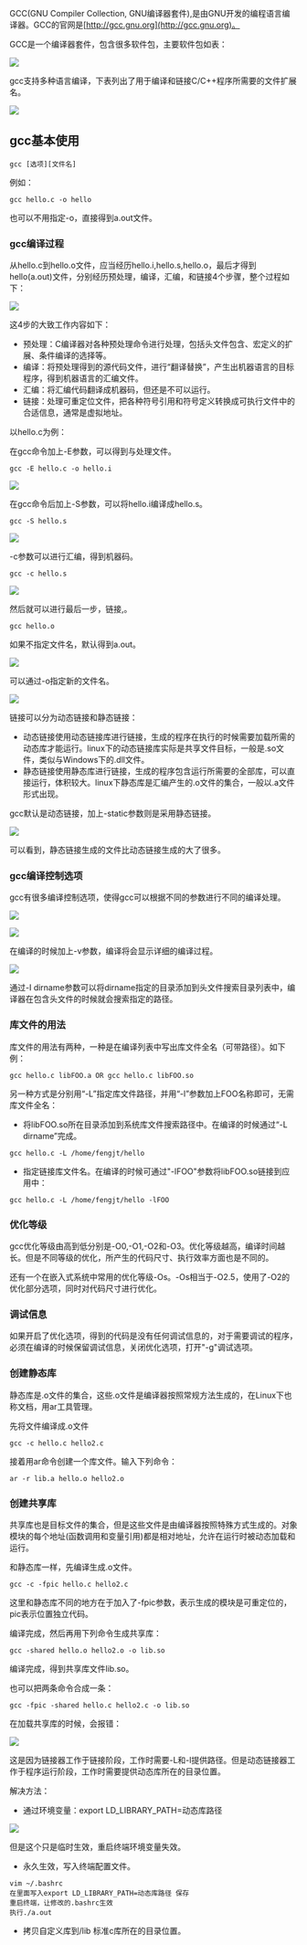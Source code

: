 GCC(GNU Compiler Collection, GNU编译器套件),是由GNU开发的编程语言编译器。GCC的官网是[http://gcc.gnu.org](http://gcc.gnu.org)。

GCC是一个编译器套件，包含很多软件包，主要软件包如表：

![](..\picture\微信截图_20200506203015.png)

gcc支持多种语言编译，下表列出了用于编译和链接C/C++程序所需要的文件扩展名。

![](..\picture\微信截图_20200506203052.png)

## gcc基本使用

```
gcc [选项][文件名]
```

例如：

```
gcc hello.c -o hello
```

也可以不用指定-o，直接得到a.out文件。

### gcc编译过程

从hello.c到hello.o文件，应当经历hello.i,hello.s,hello.o，最后才得到hello(a.out)文件，分别经历预处理，编译，汇编，和链接4个步骤，整个过程如下：

![](..\picture\微信截图_20200506203630.png)

这4步的大致工作内容如下：

*   预处理：C编译器对各种预处理命令进行处理，包括头文件包含、宏定义的扩展、条件编译的选择等。
*   编译：将预处理得到的源代码文件，进行“翻译替换”，产生出机器语言的目标程序，得到机器语言的汇编文件。
*   汇编：将汇编代码翻译成机器码，但还是不可以运行。
*   链接：处理可重定位文件，把各种符号引用和符号定义转换成可执行文件中的合适信息，通常是虚拟地址。

以hello.c为例：

在gcc命令加上-E参数，可以得到与处理文件。

```
gcc -E hello.c -o hello.i
```

![](..\picture\微信截图_20200506204736.png)

在gcc命令后加上-S参数，可以将hello.i编译成hello.s。

```
gcc -S hello.s
```

![](..\picture\微信截图_20200506204916.png)

-c参数可以进行汇编，得到机器码。

```\
gcc -c hello.s
```

![](..\picture\微信截图_20200506205134.png)

然后就可以进行最后一步，链接,。

```
gcc hello.o
```

如果不指定文件名，默认得到a.out。

![](..\picture\微信截图_20200506205511.png)

可以通过-o指定新的文件名。

![](..\picture\微信截图_20200506205405.png)

链接可以分为动态链接和静态链接：

*   动态链接使用动态链接库进行链接，生成的程序在执行的时候需要加载所需的动态库才能运行。linux下的动态链接库实际是共享文件目标，一般是.so文件，类似与Windows下的.dll文件。
*   静态链接使用静态库进行链接，生成的程序包含运行所需要的全部库，可以直接运行，体积较大。linux下静态库是汇编产生的.o文件的集合，一般以.a文件形式出现。

gcc默认是动态链接，加上-static参数则是采用静态链接。

![](..\picture\微信截图_20200507100845.png)

可以看到，静态链接生成的文件比动态链接生成的大了很多。

### gcc编译控制选项

gcc有很多编译控制选项，使得gcc可以根据不同的参数进行不同的编译处理。

![](..\picture\微信截图_20200507102129.png)

![](..\picture\微信截图_20200507102145.png)

在编译的时候加上-v参数，编译将会显示详细的编译过程。

![](..\picture\微信截图_20200507103031.png)

通过-I dirname参数可以将dirname指定的目录添加到头文件搜索目录列表中，编译器在包含头文件的时候就会搜索指定的路径。

### 库文件的用法

库文件的用法有两种，一种是在编译列表中写出库文件全名（可带路径）。如下例：

```
gcc hello.c libFOO.a OR gcc hello.c libFOO.so
```

另一种方式是分别用“-L”指定库文件路径，并用“-l”参数加上FOO名称即可，无需库文件全名：

*   将libFOO.so所在目录添加到系统库文件搜索路径中。在编译的时候通过“-L dirname”完成。

```
gcc hello.c -L /home/fengjt/hello
```

*   指定链接库文件名。在编译的时候可通过"-lFOO"参数将libFOO.so链接到应用中：

```
gcc hello.c -L /home/fengjt/hello -lFOO
```

### 优化等级

gcc优化等级由高到低分别是-O0,-O1,-O2和-O3。优化等级越高，编译时间越长。但是不同等级的优化，所产生的代码尺寸、执行效率方面也是不同的。

还有一个在嵌入式系统中常用的优化等级-Os。-Os相当于-O2.5，使用了-O2的优化部分选项，同时对代码尺寸进行优化。

### 调试信息

如果开启了优化选项，得到的代码是没有任何调试信息的，对于需要调试的程序，必须在编译的时候保留调试信息，关闭优化选项，打开"-g"调试选项。

### 创建静态库

静态库是.o文件的集合，这些.o文件是编译器按照常规方法生成的，在Linux下也称文档，用ar工具管理。

先将文件编译成.o文件

```
gcc -c hello.c hello2.c
```

接着用ar命令创建一个库文件。输入下列命令：

```
ar -r lib.a hello.o hello2.o
```

### 创建共享库

共享库也是目标文件的集合，但是这些文件是由编译器按照特殊方式生成的。对象模块的每个地址(函数调用和变量引用)都是相对地址，允许在运行时被动态加载和运行。

和静态库一样，先编译生成.o文件。

```
gcc -c -fpic hello.c hello2.c
```

这里和静态库不同的地方在于加入了-fpic参数，表示生成的模块是可重定位的，pic表示位置独立代码。

编译完成，然后再用下列命令生成共享库：

```
gcc -shared hello.o hello2.o -o lib.so
```

编译完成，得到共享库文件lib.so。

也可以把两条命令合成一条：

```
gcc -fpic -shared hello.c hello2.c -o lib.so
```



在加载共享库的时候，会报错：

![](..\picture\微信截图_20200509112403.png)

这是因为链接器工作于链接阶段，工作时需要-L和-l提供路径。但是动态链接器工作于程序运行阶段，工作时需要提供动态库所在的目录位置。

解决方法：

*   通过环境变量：export LD_LIBRARY_PATH=动态库路径

![](..\picture\微信截图_20200509112925.png)

但是这个只是临时生效，重启终端环境变量失效。

*   永久生效，写入终端配置文件。

```
vim ~/.bashrc
在里面写入export LD_LIBRARY_PATH=动态库路径 保存
重启终端，让修改的.bashrc生效
执行./a.out
```

*   拷贝自定义库到/lib   标准c库所在的目录位置。

    